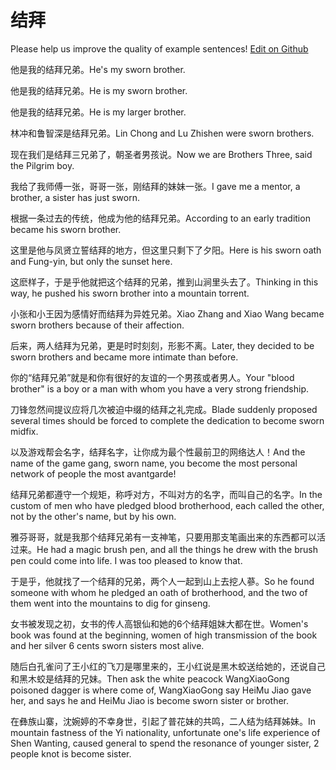 # 结拜

Please help us improve the quality of example sentences! [Edit on Github](https://github.com/jiyushe/jiyu-example-sentence-source/blob/main/chinese/jiebai.md)

<p><span class="chinese">他是我的结拜兄弟。</span><span class="english">He's my sworn brother.</span></p>

<p><span class="chinese">他是我的结拜兄弟。</span><span class="english">He is my sworn brother.</span></p>

<p><span class="chinese">他是我的结拜兄弟。</span><span class="english">He is my larger brother.</span></p>

<p><span class="chinese">林冲和鲁智深是结拜兄弟。</span><span class="english">Lin Chong and Lu Zhishen were sworn brothers.</span></p>

<p><span class="chinese">现在我们是结拜三兄弟了，朝圣者男孩说。</span><span class="english">Now we are Brothers Three, said the Pilgrim boy.</span></p>

<p><span class="chinese">我给了我师傅一张，哥哥一张，刚结拜的妹妹一张。</span><span class="english">I gave me a mentor, a brother, a sister has just sworn.</span></p>

<p><span class="chinese">根据一条过去的传统，他成为他的结拜兄弟。</span><span class="english">According to an early tradition became his sworn brother.</span></p>

<p><span class="chinese">这里是他与凤贤立誓结拜的地方，但这里只剩下了夕阳。</span><span class="english">Here is his sworn oath and Fung-yin, but only the sunset here.</span></p>

<p><span class="chinese">这麽样子，于是乎他就把这个结拜的兄弟，推到山涧里头去了。</span><span class="english">Thinking in this way, he pushed his sworn brother into a mountain torrent.</span></p>

<p><span class="chinese">小张和小王因为感情好而结拜为异姓兄弟。</span><span class="english">Xiao Zhang and Xiao Wang became sworn brothers because of their affection.</span></p>

<p><span class="chinese">后来，两人结拜为兄弟，更是时时刻刻，形影不离。</span><span class="english">Later, they decided to be sworn brothers and became more intimate than before.</span></p>

<p><span class="chinese">你的“结拜兄弟”就是和你有很好的友谊的一个男孩或者男人。</span><span class="english">Your "blood brother" is a boy or a man with whom you have a very strong friendship.</span></p>

<p><span class="chinese">刀锋忽然间提议应将几次被迫中缀的结拜之礼完成。</span><span class="english">Blade suddenly proposed several times should be forced to complete the dedication to become sworn midfix.</span></p>

<p><span class="chinese">以及游戏帮会名字，结拜名字，让你成为最个性最前卫的网络达人！</span><span class="english">And the name of the game gang, sworn name, you become the most personal network of people the most avantgarde!</span></p>

<p><span class="chinese">结拜兄弟都遵守一个规矩，称呼对方，不叫对方的名字，而叫自己的名字。</span><span class="english">In the custom of men who have pledged blood brotherhood, each called the other, not by the other's name, but by his own.</span></p>

<p><span class="chinese">雅芬哥哥，就是我那个结拜兄弟有一支神笔，只要用那支笔画出来的东西都可以活过来。</span><span class="english">He had a magic brush pen, and all the things he drew with the brush pen could come into life. I was too pleased to know that.</span></p>

<p><span class="chinese">于是乎，他就找了一个结拜的兄弟，两个人一起到山上去挖人蔘。</span><span class="english">So he found someone with whom he pledged an oath of brotherhood, and the two of them went into the mountains to dig for ginseng.</span></p>

<p><span class="chinese">女书被发现之初，女书的传人高银仙和她的6个结拜姐妹大都在世。</span><span class="english">Women's book was found at the beginning, women of high transmission of the book and her silver 6 cents sworn sisters most alive.</span></p>

<p><span class="chinese">随后白孔雀问了王小红的飞刀是哪里来的，王小红说是黑木蛟送给她的，还说自己和黑木蛟是结拜的兄妹。</span><span class="english">Then ask the white peacock WangXiaoGong poisoned dagger is where come of, WangXiaoGong say HeiMu Jiao gave her, and says he and HeiMu Jiao is become sworn sister or brother.</span></p>

<p><span class="chinese">在彝族山寨，沈婉婷的不幸身世，引起了普花妹的共鸣，二人结为结拜姊妹。</span><span class="english">In mountain fastness of the Yi nationality, unfortunate one's life experience of Shen Wanting, caused general to spend the resonance of younger sister, 2 people knot is become sister.</span></p>

